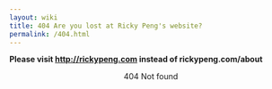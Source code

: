 ```yaml
---
layout: wiki
title: 404 Are you lost at Ricky Peng's website?
permalink: /404.html
---
```


**Please visit http://rickypeng.com instead of rickypeng.com/about**

<center>
 404 Not found
<center/>